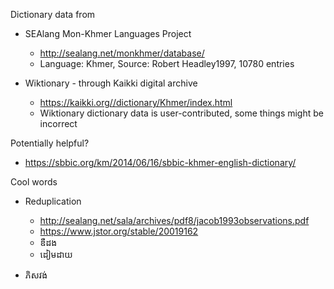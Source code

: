 Dictionary data from

- SEAlang Mon-Khmer Languages Project

  - http://sealang.net/monkhmer/database/
  - Language: Khmer, Source: Robert Headley1997, 10780 entries

- Wiktionary - through Kaikki digital archive

  - https://kaikki.org//dictionary/Khmer/index.html
  - Wiktionary dictionary data is user-contributed, some things might be incorrect

Potentially helpful?

- https://sbbic.org/km/2014/06/16/sbbic-khmer-english-dictionary/

Cool words

- Reduplication

  - http://sealang.net/sala/archives/pdf8/jacob1993observations.pdf
  - https://www.jstor.org/stable/20019162
  - ឌឺដង
  - ដៀមដាយ

- ភិសវង់
